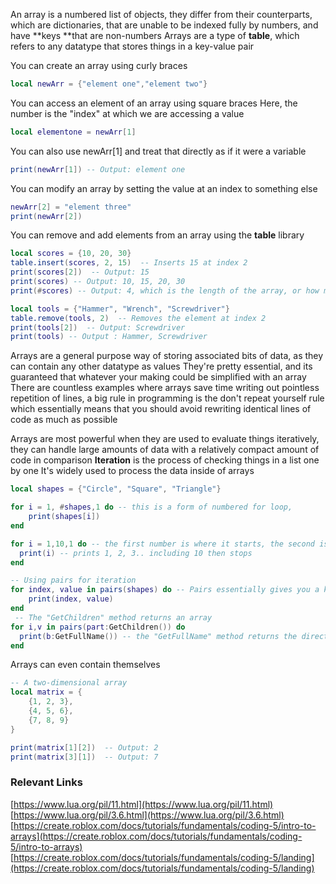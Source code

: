 

An array is a numbered list of objects, they differ from their counterparts, which are
dictionaries, that are unable to be indexed fully by numbers, 
and have **keys **that are non-numbers
Arrays are a type of **table**, which refers to any datatype that stores things in a key-value pair

You can create an array using curly braces
```lua
local newArr = {"element one","element two"}
```
You can access an element of an array using square braces
Here, the number is the "index" at which we are accessing a value
```lua
local elementone = newArr[1]
```
You can also use newArr[1] and treat that directly as if it were a variable
```lua
print(newArr[1]) -- Output: element one
```
You can modify an array by setting the value at an index to something else
```lua
newArr[2] = "element three"
print(newArr[2])
```
You can remove and add elements from an array using the **table** library
```lua
local scores = {10, 20, 30}
table.insert(scores, 2, 15)  -- Inserts 15 at index 2
print(scores[2])  -- Output: 15
print(scores) -- Output: 10, 15, 20, 30
print(#scores) -- Output: 4, which is the length of the array, or how many elements it has
```
```lua
local tools = {"Hammer", "Wrench", "Screwdriver"}
table.remove(tools, 2)  -- Removes the element at index 2
print(tools[2])  -- Output: Screwdriver
print(tools) -- Output : Hammer, Screwdriver
```
Arrays are a general purpose way of storing associated bits of data, 
as they can contain any other datatype as values
They're pretty essential, and its guaranteed that whatever your making could be simplified with an array
There are countless examples where arrays save time writing out pointless repetition of lines, a big rule in programming is the don't repeat yourself rule
which essentially means that you should avoid rewriting identical lines of code as much as possible

Arrays are most powerful when they are used to evaluate things iteratively, they can handle large amounts of data with a relatively compact amount of code in comparison
**Iteration** is the process of checking things in a list one by one
It's widely used to process the data inside of arrays
```lua
local shapes = {"Circle", "Square", "Triangle"}

for i = 1, #shapes,1 do -- this is a form of numbered for loop,
    print(shapes[i])
end

for i = 1,10,1 do -- the first number is where it starts, the second is where it ends, and the third is the increment
  print(i) -- prints 1, 2, 3.. including 10 then stops
end

-- Using pairs for iteration
for index, value in pairs(shapes) do -- Pairs essentially gives you a key value pair, but can only evaluate two at a time, hence the name
    print(index, value)
end
 -- The "GetChildren" method returns an array
for i,v in pairs(part:GetChildren()) do
  print(b:GetFullName()) -- the "GetFullName" method returns the directory 
end

```
Arrays can even contain themselves

```lua
-- A two-dimensional array
local matrix = {
    {1, 2, 3},
    {4, 5, 6},
    {7, 8, 9}
}

print(matrix[1][2])  -- Output: 2
print(matrix[3][1])  -- Output: 7
```
### Relevant Links
[https://www.lua.org/pil/11.html](https://www.lua.org/pil/11.html)
[https://www.lua.org/pil/3.6.html](https://www.lua.org/pil/3.6.html)
[https://create.roblox.com/docs/tutorials/fundamentals/coding-5/intro-to-arrays](https://create.roblox.com/docs/tutorials/fundamentals/coding-5/intro-to-arrays)
[https://create.roblox.com/docs/tutorials/fundamentals/coding-5/landing](https://create.roblox.com/docs/tutorials/fundamentals/coding-5/landing)